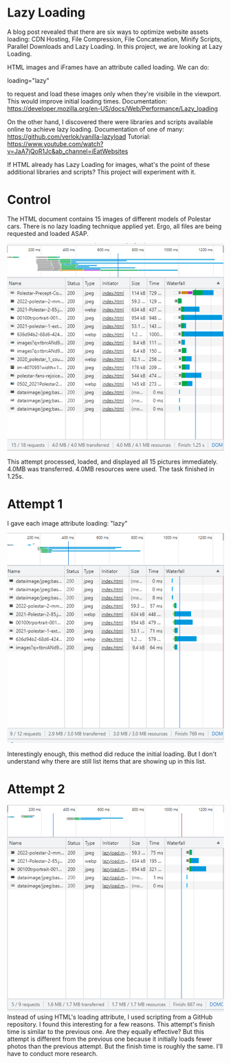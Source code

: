 # Lazy Loading

A blog post revealed that there are six ways to optimize website assets loading: CDN Hosting, File Compression, File Concatenation, Minify Scripts, Parallel Downloads and Lazy Loading. In this project, we are looking at Lazy Loading.

HTML images and iFrames have an attribute called loading. We can do:

loading="lazy"

to request and load these images only when they're visibile in the viewport. This would improve initial loading times. 
Documentation: https://developer.mozilla.org/en-US/docs/Web/Performance/Lazy_loading 


On the other hand, I discovered there were libraries and scripts available online to achieve lazy loading. 
Documentation of one of many: https://github.com/verlok/vanilla-lazyload
Tutorial: https://www.youtube.com/watch?v=JaA7jQoR1Jc&ab_channel=iEatWebsites 

If HTML already has Lazy Loading for images, what's the point of these additional libraries and scripts? This project will experiment with it.

# Control
The HTML document contains 15 images of different models of Polestar cars. There is no lazy loading technique applied yet. Ergo, all files are being requested and loaded ASAP.

![Screenshot](attempt1.png)

This attempt processed, loaded, and displayed all 15 pictures immediately. 
4.0MB was transferred. 4.0MB resources were used. The task finished in 1.25s.

# Attempt 1
I gave each image attribute
loading: "lazy"

![Screenshot](attempt2.png)

Interestingly enough, this method did reduce the initial loading. 
But I don't understand why there are still list items that are showing up in this list. 

# Attempt 2
![Screenshot](attempt3.png)
Instead of using HTML's loading attribute, I used scripting from a GitHub repository.
I found this interesting for a few reasons. This attempt's finish time is similar to the previous one. Are they equally effective?
But this attempt is different from the previous one because it initially loads fewer photos than the previous attempt. But the finish time is roughly the same. I'll have to conduct more research.